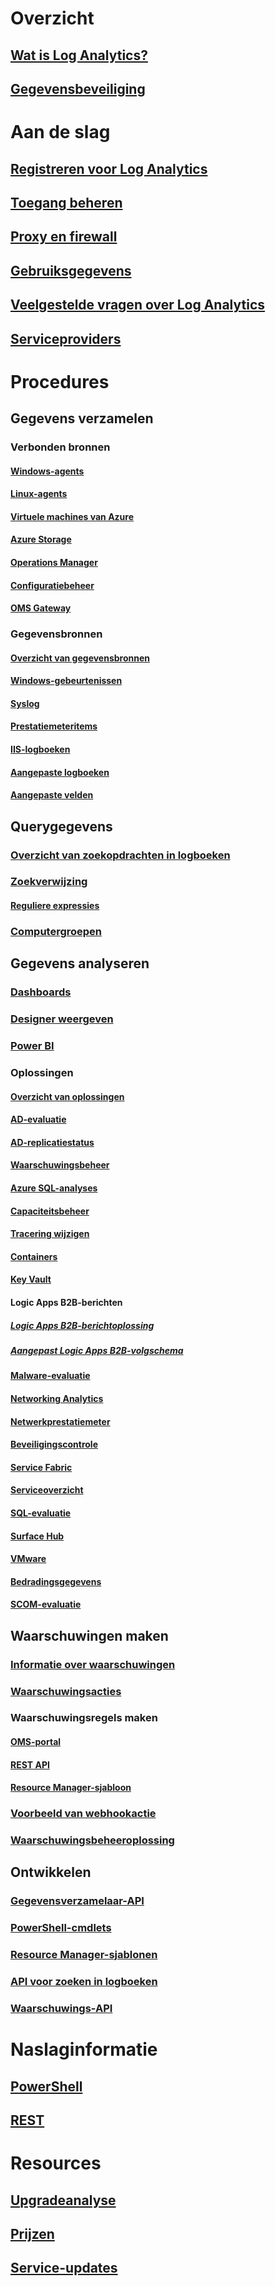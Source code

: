 # Overzicht
## [Wat is Log Analytics?](log-analytics-overview.md)
## [Gegevensbeveiliging](log-analytics-security.md)

# Aan de slag
## [Registreren voor Log Analytics](log-analytics-get-started.md)
## [Toegang beheren](log-analytics-manage-access.md)
## [Proxy en firewall](log-analytics-proxy-firewall.md)
## [Gebruiksgegevens](log-analytics-usage.md)
## [Veelgestelde vragen over Log Analytics](log-analytics-faq.md)
## [Serviceproviders](log-analytics-service-providers.md)

# Procedures
## Gegevens verzamelen
### Verbonden bronnen
#### [Windows-agents](log-analytics-windows-agents.md)
#### [Linux-agents](log-analytics-linux-agents.md)
#### [Virtuele machines van Azure](log-analytics-azure-vm-extension.md)
#### [Azure Storage](log-analytics-azure-storage.md)
#### [Operations Manager](log-analytics-om-agents.md)
#### [Configuratiebeheer](log-analytics-sccm.md)
#### [OMS Gateway](log-analytics-oms-gateway.md)
### Gegevensbronnen
#### [Overzicht van gegevensbronnen](log-analytics-data-sources.md)
#### [Windows-gebeurtenissen](log-analytics-data-sources-windows-events.md)
#### [Syslog](log-analytics-data-sources-syslog.md)
#### [Prestatiemeteritems](log-analytics-data-sources-performance-counters.md)
#### [IIS-logboeken](log-analytics-data-sources-iis-logs.md)
#### [Aangepaste logboeken](log-analytics-data-sources-custom-logs.md)
#### [Aangepaste velden](log-analytics-custom-fields.md)
## Querygegevens
### [Overzicht van zoekopdrachten in logboeken](log-analytics-log-searches.md)
### [Zoekverwijzing](log-analytics-search-reference.md)
#### [Reguliere expressies](log-analytics-log-searches-regex.md)
### [Computergroepen](log-analytics-computer-groups.md)
## Gegevens analyseren
### [Dashboards](log-analytics-dashboards.md)
### [Designer weergeven](log-analytics-view-designer.md)
### [Power BI](log-analytics-powerbi.md)
### Oplossingen
#### [Overzicht van oplossingen](log-analytics-add-solutions.md)
#### [AD-evaluatie](log-analytics-ad-assessment.md)
#### [AD-replicatiestatus](log-analytics-ad-replication-status.md)
#### [Waarschuwingsbeheer](log-analytics-solution-alert-management.md)
#### [Azure SQL-analyses](log-analytics-azure-sql.md)
#### [Capaciteitsbeheer](log-analytics-capacity.md)
#### [Tracering wijzigen](log-analytics-change-tracking.md)
#### [Containers](log-analytics-containers.md)
#### [Key Vault](log-analytics-azure-key-vault.md)
#### Logic Apps B2B-berichten
##### [Logic Apps B2B-berichtoplossing](../logic-apps/logic-apps-track-b2b-messages-omsportal.md?toc=%2fazure%2flog-analytics%2ftoc.json)
##### [Aangepast Logic Apps B2B-volgschema](../logic-apps/logic-apps-track-integration-account-custom-tracking-schema.md?toc=%2fazure%2flog-analytics%2ftoc.json)
#### [Malware-evaluatie](log-analytics-malware.md)
#### [Networking Analytics](log-analytics-azure-networking-analytics.md)
#### [Netwerkprestatiemeter](log-analytics-network-performance-monitor.md)
#### [Beveiligingscontrole](../operations-management-suite/oms-security-getting-started.md?toc=%2fazure%2flog-analytics%2ftoc.json)
#### [Service Fabric](log-analytics-service-fabric.md)
#### [Serviceoverzicht](../operations-management-suite/operations-management-suite-service-map.md?toc=%2fazure%2flog-analytics%2ftoc.json)
#### [SQL-evaluatie](log-analytics-sql-assessment.md)
#### [Surface Hub](log-analytics-surface-hubs.md)
#### [VMware](log-analytics-vmware.md)
#### [Bedradingsgegevens](log-analytics-wire-data.md)
#### [SCOM-evaluatie](log-analytics-scom-assessment.md)
## Waarschuwingen maken
### [Informatie over waarschuwingen](log-analytics-alerts.md)
### [Waarschuwingsacties](log-analytics-alerts-actions.md)
### Waarschuwingsregels maken
#### [OMS-portal](log-analytics-alerts-creating.md)
#### [REST API](log-analytics-api-alerts.md)
#### [Resource Manager-sjabloon](../operations-management-suite/operations-management-suite-solutions-resources-searches-alerts.md)
### [Voorbeeld van webhookactie](log-analytics-alerts-webhooks.md)
### [Waarschuwingsbeheeroplossing](log-analytics-solution-alert-management.md)
## Ontwikkelen
### [Gegevensverzamelaar-API](log-analytics-data-collector-api.md)
### [PowerShell-cmdlets](log-analytics-powershell-workspace-configuration.md)
### [Resource Manager-sjablonen](log-analytics-template-workspace-configuration.md)
### [API voor zoeken in logboeken](log-analytics-log-search-api.md)
### [Waarschuwings-API](log-analytics-api-alerts.md)

# Naslaginformatie
## [PowerShell](/powershell/resourcemanager/azurerm.operationalinsights/v2.3.0/azurerm.operationalinsights)
## [REST](/rest/api/loganalytics)

# Resources
## [Upgradeanalyse](https://technet.microsoft.com/itpro/windows/deploy/manage-windows-upgrades-with-upgrade-analytics)
## [Prijzen](https://azure.microsoft.com/pricing/details/log-analytics/)
## [Service-updates](https://azure.microsoft.com/updates/?product=log-analytics)
